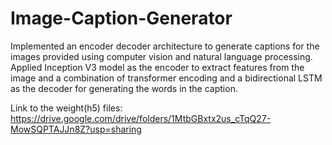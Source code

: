 # Image-Caption-Generator
Implemented an encoder decoder architecture to generate captions for the images provided using computer vision and natural language processing. Applied Inception V3 model as the encoder to extract features from the image and a combination of transformer encoding and a bidirectional LSTM as the decoder for generating the words in the caption.

Link to the weight(h5) files: https://drive.google.com/drive/folders/1MtbGBxtx2us_cTqQ27-MowSQPTAJJn8Z?usp=sharing
